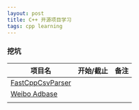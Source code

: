 ```yaml
---
layout: post
title: C++ 开源项目学习
tags: cpp learning
---
```

### 挖坑

| 项目名                                                       | 开始/截止 | 备注 |
| ------------------------------------------------------------ | --------- | ---- |
| [FastCppCsvParser](https://github.com/ben-strasser/fast-cpp-csv-parser) |           |      |
| [Weibo Adbase](https://github.com/weiboad/adbase)            |           |      |
|                                                              |           |      |


